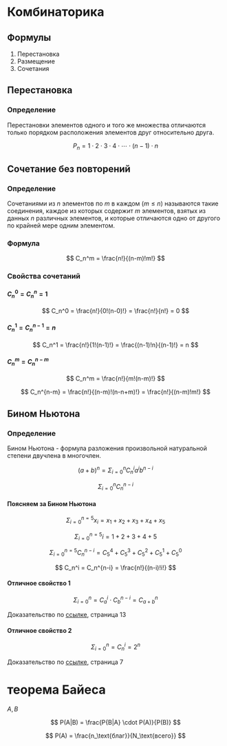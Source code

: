 # Комбинаторика

## Формулы

1. Перестановка
2. Размещение
3. Сочетания

## Перестановка

### Определение

Перестановки элементов одного и того же множества отличаются только порядком расположения элементов друг относительно друга.

$$
P_n = 1 \cdot 2 \cdot 3 \cdot 4 \cdot \cdots \cdot (n−1) \cdot n
$$


## Сочетание без повторений

### Определение

Сочетаниями из $n$ элементов по $m$ в каждом
$(m \leqslant n)$ называются такие соединения,
каждое из которых содержит $m$ элементов,
взятых из данных $n$ различных элементов,
и которые отличаются одно от другого по
крайней мере одним элементом.

### Формула

$$
C_n^m = \frac{n!}{(n-m)!m!}
$$

### Свойства сочетаний

#### $C_n^0 = C_n^n = 1$

$$
C_n^0 = \frac{n!}{0!(n-0)!} = \frac{n!}{n!} = 0
$$

#### $C_n^1 = C_n^{n-1} = n$

$$
C_n^1 = \frac{n!}{1!(n-1)!} = \frac{(n-1)!n}{(n-1)!} = n
$$

#### $C_n^m = C_n^{n-m}$

$$
C_n^m = \frac{n!}{m!(n-m)!}
$$

$$
C_n^{n-m} = \frac{n!}{(n-m)!(n-n+m)!} = \frac{n!}{(n-m)!m!}
$$

## Бином Ньютона

### Определение

Бином Ньютона - формула разложения
произвольной натуральной степени
двучлена в многочлен.

$$
(a + b)^n = \Sigma_{i=0}^n C_n^i a^i b^{n-i}
$$

$$
\Sigma_{i=0}^n C_n^{n-i}
$$


#### Поясняем за Бином Ньютона

$$
\Sigma_{i=0}^{n=5} x_i = x_1 + x_2 + x_3 + x_4 + x_5
$$

$$
\Sigma_{i=0}^{n=5} i =1+2+3+4+5
$$

$$
\Sigma_{i=0}^{n=5} C_n^{n-i} = C_5^4 + C_5^3 + C_5^2 + C_5^1 + C_5^0
$$

$$
C_n^i = C_n^{n-i} = \frac{n!}{(n-i)!i!}
$$

#### Отличное свойство 1

$$
\Sigma_{i=0}^n = C_a^i \cdot C_b^{n-i} = C_{a+b}^n
$$

Доказательство по [ссылке](./pdf/Dm_lection2.pdf), страница 13

#### Отличное свойство 2

$$
\Sigma_{i=0}^n = C_n^i = 2^n
$$

Доказательство по [ссылке](./pdf/Dm_lection2.pdf), страница 7



# теорема Байеса

$A, B$

$$
P(A|B) = \frac{P{B|A} \cdot P(A)}{P(B)}
$$

$$
P(A) = \frac{n_\text{благ}}{N_\text{всего}}
$$